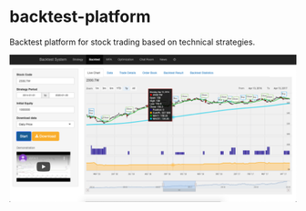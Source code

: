 # backtest-platform
Backtest platform for stock trading based on technical strategies. 
<p align="center">
    <img src="sample.png" alt="demo" />
</p>
